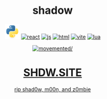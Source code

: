 <h1 align="center">shadow</h1>
  <p align="center">
  <p align="center">

<a href="https://www.python.org" target="_blank" rel="noreferrer">
    <img src="https://raw.githubusercontent.com/devicons/devicon/master/icons/python/python-original.svg" alt="python" width="40" height="40"/></a>
  <a href="https://www.react.dev" target="_blank" rel="noreferrer">
    <img src="https://cdn.jsdelivr.net/gh/devicons/devicon/icons/react/react-original.svg" alt="react" width="40" height="40"/></a>
 <a href="https://developer.mozilla.org/en-US/docs/Web/JavaScript" target="_blank" rel="noreferrer">
    <img src="https://cdn.jsdelivr.net/gh/devicons/devicon/icons/javascript/javascript-original.svg" alt="js" width="40" height="40"/></a>
<a href="https://html.spec.whatwg.org/" target="_blank" rel="noreferrer">
    <img src="https://cdn.jsdelivr.net/gh/devicons/devicon/icons/html5/html5-original.svg" alt="html" width="40" height="40"/></a>
<a href="https://vitejs.dev/" target="_blank" rel="noreferrer">
    <img src="https://raw.githubusercontent.com/vitejs/vite/2a540eee82f9a31deff8215bdbdccfa46d494a06/docs/public/logo.svg" alt="vite" width="40" height="40"/></a>
<a href="https://www.lua.org/" target="_blank" rel="noreferrer">
    <img src="https://cdn.jsdelivr.net/gh/devicons/devicon/icons/lua/lua-plain.svg" alt="lua" width="40" height="40"/>
</p>

<p align="center"> <img src=https://komarev.com/ghpvc/?username=movemented alt=movemented/> </p>



<h1 align="center">SHDW.SITE</h1>



<p align="center">rip shad0w, m00n, and z0mbie </p>



          
